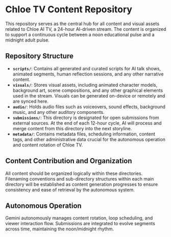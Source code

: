 # Chloe TV Content Repository

This repository serves as the central hub for all content and visual assets related to Chloe AI TV, a 24-hour AI-driven stream. The content is organized to support a continuous cycle between a noon educational pulse and a midnight adult pulse.

## Repository Structure

*   **`scripts/`**: Contains all generated and curated scripts for AI talk shows, animated segments, human reflection sessions, and any other narrative content.
*   **`visuals/`**: Stores visual assets, including animated character models, background art, scene compositions, and any other graphical elements used in the stream. Visuals can be generated on-device or remotely and are synced here.
*   **`audio/`**: Holds audio files such as voiceovers, sound effects, background music, and any other auditory components.
*   **`submissions/`**: This directory is designated for open submissions from external sources. At the end of each 12-hour cycle, AI will process and merge content from this directory into the next storyline.
*   **`metadata/`**: Contains metadata files, scheduling information, content tags, and other administrative data crucial for the autonomous operation and content rotation of Chloe TV.

## Content Contribution and Organization

All content should be organized logically within these directories. Filenaming conventions and sub-directory structures within each main directory will be established as content generation progresses to ensure consistency and ease of retrieval by the autonomous system.

## Autonomous Operation

Gemini autonomously manages content rotation, loop scheduling, and viewer interaction flow. Submissions are integrated to evolve segments across time, maintaining the noon/midnight rhythm.
